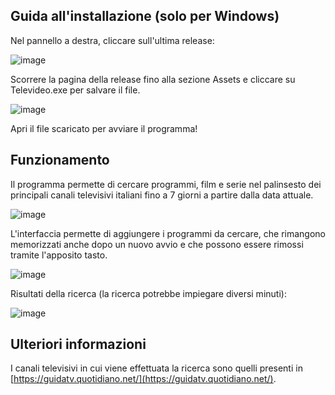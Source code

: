 ## Guida all'installazione (solo per Windows)

Nel pannello a destra, cliccare sull'ultima release:

![image](https://github.com/Messina-Agata/Televideo/assets/79848054/e5a65b01-3157-4355-9b1a-2a929bd88242)

Scorrere la pagina della release fino alla sezione Assets e cliccare su Televideo.exe per salvare il file.

![image](https://github.com/Messina-Agata/Televideo/assets/79848054/a99ecabb-8aea-42a2-be3b-170340f040cf)

Apri il file scaricato per avviare il programma!

## Funzionamento
Il programma permette di cercare programmi, film e serie nel palinsesto dei principali canali televisivi italiani fino a 7 giorni a partire dalla data attuale.

![image](https://github.com/Messina-Agata/Televideo/assets/79848054/da410a78-18d8-44a9-99db-cf887f5a7b53)

L'interfaccia permette di aggiungere i programmi da cercare, che rimangono memorizzati anche dopo un nuovo avvio e che possono essere rimossi tramite l'apposito tasto.

![image](https://github.com/Messina-Agata/Televideo/assets/79848054/b18057c5-6af2-462b-8241-b7921c64b99a)

Risultati della ricerca (la ricerca potrebbe impiegare diversi minuti):

![image](https://github.com/Messina-Agata/Televideo/assets/79848054/cd73bfec-561b-4247-baae-23cf3be508c7)


## Ulteriori informazioni
I canali televisivi in cui viene effettuata la ricerca sono quelli presenti in [https://guidatv.quotidiano.net/](https://guidatv.quotidiano.net/).
